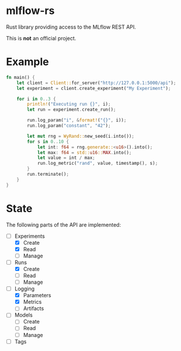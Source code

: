 # mlflow-rs

Rust library providing access to the MLflow REST API.

This is **not** an official project.

# Example

```rust
fn main() {
    let client = Client::for_server("http://127.0.0.1:5000/api");
    let experiment = client.create_experiment("My Experiment");

    for i in 0..3 {
        println!("Executing run {}", i);
        let run = experiment.create_run();

        run.log_param("i", &format!("{}", i));
        run.log_param("constant", "42");

        let mut rng = WyRand::new_seed(i.into());
        for s in 0..10 {
            let int: f64 = rng.generate::<u16>().into();
            let max: f64 = std::u16::MAX.into();
            let value = int / max;
            run.log_metric("rand", value, timestamp(), s);
        }
        run.terminate();
    }
}
```

# State

The following parts of the API are implemented:

- [ ] Experiments
    - [x] Create
    - [x] Read
    - [ ] Manage
- [ ] Runs
    - [x] Create
    - [ ] Read
    - [ ] Manage
- [ ] Logging
    - [x] Parameters
    - [x] Metrics
    - [ ] Artifacts
- [ ] Models
    - [ ] Create
    - [ ] Read
    - [ ] Manage
- [ ] Tags
